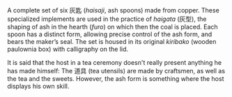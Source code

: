 A complete set of six 灰匙 (*haisaji*, ash spoons) made from copper. These specialized implements are used in the practice of *haigata* (灰型), the shaping of ash in the hearth (*furo*) on which then the coal is placed. Each spoon has a distinct form, allowing precise control of the ash form, and bears the maker’s seal. The set is housed in its original *kiribako* (wooden paulownia box) with calligraphy on the lid.

It is said that the host in a tea ceremony doesn't really present anything he has made himself: The 道具 (tea utensils) are made by craftsmen, as well as the tea and the sweets. However, the ash form is something where the host displays his own skill.
